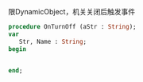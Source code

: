 限DynamicObject，机关关闭后触发事件

```pascal
procedure OnTurnOff (aStr : String);
var
   Str, Name : String;
begin
   

end;
```
